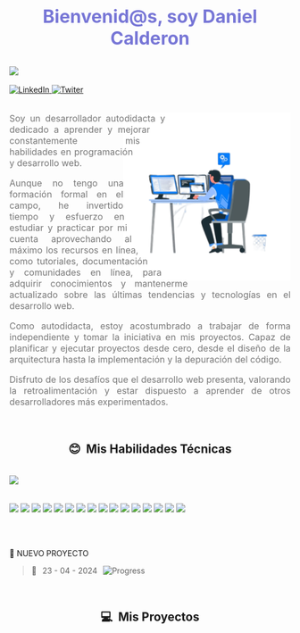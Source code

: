 <h1 align="center" style='margin: 0; font-size: 2rem; text-align: center; color: #7776d6;'>Bienvenid@s, soy Daniel Calderon</h1>
<br />

![](https://komarev.com/ghpvc/?username=Kapelu-github-Kapelu&color=blue&style=plastic&label=Visitas)

<section>
	<a
		href="https://www.linkedin.com/in/daniel-calderon-4a4854215/"
		target="-blank"
		reel="noopener"
	>
		<img
			src="https://img.shields.io/badge/LinkedIn-0077B5?style=plastic&logo=linkedin&logoColor=white&link=https://www.linkedin.com/in/daniel-calderon-4a4854215/"
			alt="LinkedIn"
		/>
	</a>
    <a
		href="https://twitter.com/ddanielcalderon"
		target="-blank"
		reel="noopener"
	>
		<img
			src="https://img.shields.io/badge/Twitter-0077B5?style=plastic&logo=twitter&logoColor=white&link=https://twitter.com/ddanielcalderon"
			alt="Twiter"
		/>
	</a>
</section>


<br>
<section style='padding: 0; text-align: justify; color: #f1ebeb;'>
    <img width="300" height="300" align="right" src="https://raw.githubusercontent.com/Kapelu/Kapelu/main/public/png/README-acerca.png" alt="Acerca de mi" style='shape-outside: circle();'>
    <p style='font-size: 1rem;color: #777;'>
    Soy un desarrollador autodidacta y dedicado a aprender y mejorar 
    constantemente mis habilidades en programación y desarrollo web.
    </p>
    <p style='font-size: 1rem;color: #777;'>
    Aunque no tengo una formación formal en el campo, he invertido tiempo y 
    esfuerzo en estudiar y practicar por mi cuenta aprovechando al máximo los recursos 
    en línea, como tutoriales, documentación y comunidades en línea, para adquirir 
    conocimientos y mantenerme actualizado sobre las últimas tendencias y tecnologías 
    en el desarrollo web.
    </p>
    <p style='font-size: 1rem;color: #777;'>
    Como autodidacta, estoy acostumbrado a trabajar de forma independiente y tomar la 
    iniciativa en mis proyectos. Capaz de planificar y ejecutar proyectos desde cero, 
    desde el diseño de la arquitectura hasta la implementación y la depuración del código.
    </p> 
    <p style='font-size: 1rem;color: #777;'>
    Disfruto de los desafíos que el desarrollo web presenta, valorando la retroalimentación 
    y estar dispuesto a aprender de otros desarrolladores más experimentados. 
    </p>
</section>
<br>
<section>
    <h2 align="center">😊 &nbsp;Mis Habilidades Técnicas</h2>
    <br />
		<div>
    	<a href="https://github.com/Kapelu/github-readme-stats">
				<img src="https://github-readme-stats.vercel.app/api/top-langs/?username=Kapelu&custom_title=Lenguajes%20mas%20usados&theme=calm&card_width=850" />
			</a>
    </div>
	  <br>		
</section>

![](https://img.shields.io/badge/-Ubuntu-333333?style=flat&logo=Ubunt)
![](https://img.shields.io/badge/-BashScript-333333?style=flat&logo=gnubash)
![](https://img.shields.io/badge/-Git-333333?style=flat&logo=git)
![](https://img.shields.io/badge/-GitHub-333333?style=flat&logo=github)
![](https://img.shields.io/badge/-HTML5-333333?style=flat&logo=HTML5)
![](https://img.shields.io/badge/-CSS-333333?style=flat&logo=CSS3&logoColor=1572B6)
![](https://img.shields.io/badge/-JavaScript-333333?style=flat&logo=javascript)
![](https://img.shields.io/badge/-bootrstap.js-333333?style=flat&logo=bootstrap)
![](https://img.shields.io/badge/-sass.js-333333?style=flat&logo=sass)
![](https://img.shields.io/badge/-Node.js-333333?style=flat&logo=node.js)
![](https://img.shields.io/badge/-express.js-333333?style=flat&logo=express)
![](https://img.shields.io/badge/-axios.js-333333?style=flat&logo=axios)
![](https://img.shields.io/badge/-nomgodb.js-333333?style=flat&logo=mongodb)
![](https://img.shields.io/badge/-Markdown-333333?style=flat&logo=markdown)
![](https://img.shields.io/badge/-npm.js-333333?style=flat&logo=npm)
![](https://img.shields.io/badge/-figma-333333?style=flat&logo=figma)
  
<br/>
<br/>

🚀 NUEVO PROYECTO
> 💪⠀23 - 04 - 2024⠀![Progress](https://progress-bar.dev/1/?scale=100&title=&width=600&color=babaca) 

	
<br>
<h2 align="center">💻 &nbsp;Mis Proyectos</h2>
